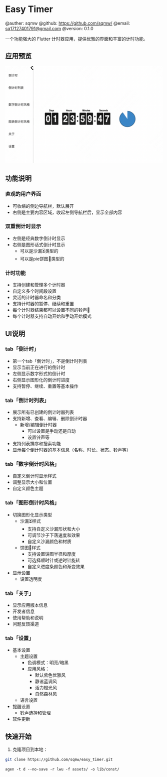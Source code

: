 # Easy Timer

@auther: sqmw
@github: https://github.com/sqmw/
@email: sq17127401791@gmail.com
@version: 0.1.0

一个功能强大的 Flutter 计时器应用，提供优雅的界面和丰富的计时功能。

## 应用预览

![主页界面](docs/images/home.png)

## 功能说明

### 直观的用户界面
- 可收缩的侧边导航栏，默认展开
- 右侧是主要内容区域，收起左侧导航栏后，显示全部内容

### 双重倒计时显示
- 左侧是经典数字倒计时显示
- 右侧是图形话式倒计时显示
  - 可以是沙漏⏳类型的
  - 可以是pie饼图🍩类型的

### 计时功能
- 支持创建和管理多个计时器
- 自定义多个时间段设置
- 灵活的计时器命名和分类
- 支持计时器的暂停、继续和重置
- 每个计时器结束都可以设置不同的铃声🔔
- 每个计时器支持自动开始和手动开始模式

## UI说明
### tab「倒计时」
- 第一个tab「倒计时」，不是倒计时列表
- 显示当前正在进行的倒计时
- 左侧显示数字形式的倒计时
- 右侧显示图形化的倒计时进度
- 支持暂停、继续、重置等基本操作

### tab「倒计时列表」
- 展示所有已创建的倒计时器列表
- 支持新增、查看、编辑、删除倒计时器
  - 新增/编辑倒计时器
    - 可以设置是手动还是自动
    - 设置铃声等
- 支持列表排序和搜索功能
- 显示每个倒计时器的基本信息（名称、时长、状态、铃声等）

### tab「数字倒计时风格」
- 自定义倒计时显示样式
- 调整显示大小和位置
- 自定义颜色主题

### tab「图形倒计时风格」
- 切换图形化显示类型
  - 沙漏⏳样式
    - 支持自定义沙漏形状和大小
    - 可调节沙子下落速度和效果
    - 自定义沙漏颜色和材质
  - 饼图🍩样式
    - 支持设置饼图半径和厚度
    - 可选择顺时针或逆时针旋转
    - 自定义进度条颜色和渐变效果
- 显示设置
  - 设置透明度

### tab「关于」
- 显示应用版本信息
- 开发者信息
- 使用帮助和说明
- 问题反馈渠道

### tab「设置」
- 基本设置
  - 主题设置
    - 色调模式：明亮/暗黑
    - 应用风格：
      - 默认紫色优雅风
      - 静谧蓝调风
      - 活力橙光风
      - 自然森林风
  - 语言设置
- 提醒设置
  - 铃声选择和管理
- 软件更新


## 快速开始

1. 克隆项目到本地：
```bash
git clone https://github.com/sqmw/easy_timer.git
```

```
agen -t d --no-save -r lwu -f assets/ -o lib/const/
```
